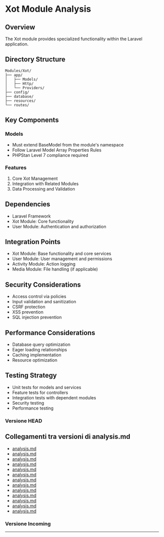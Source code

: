 # Xot Module Analysis

## Overview
The Xot module provides specialized functionality within the Laravel application.

## Directory Structure
```
Modules/Xot/
├── app/
│   ├── Models/
│   ├── Http/
│   └── Providers/
├── config/
├── database/
├── resources/
└── routes/
```

## Key Components

### Models
- Must extend BaseModel from the module's namespace
- Follow Laravel Model Array Properties Rules
- PHPStan Level 7 compliance required

### Features
1. Core Xot Management
2. Integration with Related Modules
3. Data Processing and Validation

## Dependencies
- Laravel Framework
- Xot Module: Core functionality
- User Module: Authentication and authorization

## Integration Points
- Xot Module: Base functionality and core services
- User Module: User management and permissions
- Activity Module: Action logging
- Media Module: File handling (if applicable)

## Security Considerations
- Access control via policies
- Input validation and sanitization
- CSRF protection
- XSS prevention
- SQL injection prevention

## Performance Considerations
- Database query optimization
- Eager loading relationships
- Caching implementation
- Resource optimization

## Testing Strategy
- Unit tests for models and services
- Feature tests for controllers
- Integration tests with dependent modules
- Security testing
- Performance testing
### Versione HEAD


## Collegamenti tra versioni di analysis.md
* [analysis.md](../../../Notify/docs/analysis.md)
* [analysis.md](../../../Notify/docs/phpstan/analysis.md)
* [analysis.md](../../../Xot/docs/analysis.md)
* [analysis.md](../../../Xot/docs/phpstan/analysis.md)
* [analysis.md](../../../User/docs/analysis.md)
* [analysis.md](../../../User/docs/phpstan/analysis.md)
* [analysis.md](../../../UI/docs/analysis.md)
* [analysis.md](../../../UI/docs/phpstan/analysis.md)
* [analysis.md](../../../Job/docs/analysis.md)
* [analysis.md](../../../Job/docs/phpstan/analysis.md)
* [analysis.md](../../../Media/docs/analysis.md)
* [analysis.md](../../../Media/docs/phpstan/analysis.md)
* [analysis.md](../../../../Themes/One/docs/analysis.md)


### Versione Incoming


---

